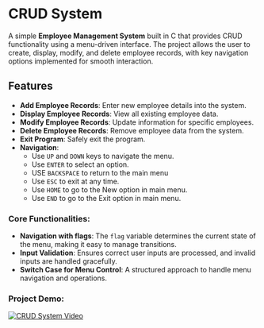 # CRUD System

A simple **Employee Management System** built in C that provides CRUD functionality using a menu-driven interface. The project allows the user to create, display, modify, and delete employee records, with key navigation options implemented for smooth interaction.

## Features
- **Add Employee Records**: Enter new employee details into the system.
- **Display Employee Records**: View all existing employee data.
- **Modify Employee Records**: Update information for specific employees.
- **Delete Employee Records**: Remove employee data from the system.
- **Exit Program**: Safely exit the program.
- **Navigation**:
  - Use `UP` and `DOWN` keys to navigate the menu.
  - Use `ENTER` to select an option.
  - USE `BACKSPACE` to return to the main menu
  - Use `ESC` to exit at any time.
  - Use `HOME` to go to the New option in main menu.
  - Use `END` to go to the Exit option in main menu. 


### Core Functionalities:
- **Navigation with flags**: The `flag` variable determines the current state of the menu, making it easy to manage transitions.
- **Input Validation**: Ensures correct user inputs are processed, and invalid inputs are handled gracefully.
- **Switch Case for Menu Control**: A structured approach to handle menu navigation and operations.

### Project Demo:
[![CRUD System Video](https://github.com/user-attachments/assets/d3f48d5d-17da-4092-802c-6f52f5b717cc)](https://github.com/user-attachments/assets/d80bf214-4953-468c-8f8e-e91ca4c3852a)
